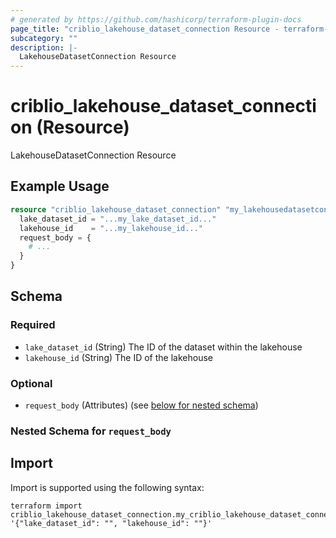 ```yaml
---
# generated by https://github.com/hashicorp/terraform-plugin-docs
page_title: "criblio_lakehouse_dataset_connection Resource - terraform-provider-criblio"
subcategory: ""
description: |-
  LakehouseDatasetConnection Resource
---
```


# criblio_lakehouse_dataset_connection (Resource)

LakehouseDatasetConnection Resource

## Example Usage

```terraform
resource "criblio_lakehouse_dataset_connection" "my_lakehousedatasetconnection" {
  lake_dataset_id = "...my_lake_dataset_id..."
  lakehouse_id    = "...my_lakehouse_id..."
  request_body = {
    # ...
  }
}
```

<!-- schema generated by tfplugindocs -->
## Schema

### Required

- `lake_dataset_id` (String) The ID of the dataset within the lakehouse
- `lakehouse_id` (String) The ID of the lakehouse

### Optional

- `request_body` (Attributes) (see [below for nested schema](#nestedatt--request_body))

<a id="nestedatt--request_body"></a>
### Nested Schema for `request_body`

## Import

Import is supported using the following syntax:

```shell
terraform import criblio_lakehouse_dataset_connection.my_criblio_lakehouse_dataset_connection '{"lake_dataset_id": "", "lakehouse_id": ""}'
```
